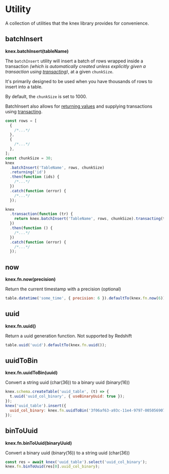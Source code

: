 # Utility

A collection of utilities that the knex library provides for convenience.

## batchInsert

**knex.batchInsert(tableName)**

The `batchInsert` utility will insert a batch of rows wrapped inside a transaction _(which is automatically created unless explicitly given a transaction using [transacting](/guide/query-builder#transacting))_, at a given `chunkSize`.

It's primarily designed to be used when you have thousands of rows to insert into a table.

By default, the `chunkSize` is set to 1000.

BatchInsert also allows for [returning values](/guide/query-builder#returning) and supplying transactions using [transacting](/guide/query-builder#transacting).

```js
const rows = [
  {
    /*...*/
  },
  {
    /*...*/
  },
];
const chunkSize = 30;
knex
  .batchInsert('TableName', rows, chunkSize)
  .returning('id')
  .then(function (ids) {
    /*...*/
  })
  .catch(function (error) {
    /*...*/
  });

knex
  .transaction(function (tr) {
    return knex.batchInsert('TableName', rows, chunkSize).transacting(tr);
  })
  .then(function () {
    /*...*/
  })
  .catch(function (error) {
    /*...*/
  });
```

## now

**knex.fn.now(precision)**

Return the current timestamp with a precision (optional)

```js
table.datetime('some_time', { precision: 6 }).defaultTo(knex.fn.now(6));
```

## uuid

**knex.fn.uuid()**

Return a uuid generation function. Not supported by Redshift

```js
table.uuid('uuid').defaultTo(knex.fn.uuid());
```

## uuidToBin

**knex.fn.uuidToBin(uuid)**

Convert a string uuid (char(36)) to a binary uuid (binary(16))

```js
knex.schema.createTable('uuid_table', (t) => {
  t.uuid('uuid_col_binary', { useBinaryUuid: true });
});
knex('uuid_table').insert({
  uuid_col_binary: knex.fn.uuidToBin('3f06af63-a93c-11e4-9797-00505690773f'),
});
```

## binToUuid

**knex.fn.binToUuid(binaryUuid)**

Convert a binary uuid (binary(16)) to a string uuid (char(36))

```js
const res = await knex('uuid_table').select('uuid_col_binary');
knex.fn.binToUuid(res[0].uuid_col_binary);
```
